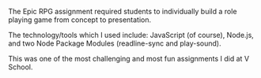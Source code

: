 The Epic RPG assignment required students to individually build a role playing game from concept to presentation.

The technology/tools which I used include:  JavaScript (of course), Node.js, and two Node Package Modules (readline-sync and play-sound).

This was one of the most challenging and most fun assignments I did at V School.